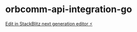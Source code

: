 # orbcomm-api-integration-go

[Edit in StackBlitz next generation editor ⚡️](https://stackblitz.com/~/github.com/mcguireio/orbcomm-api-integration-go)